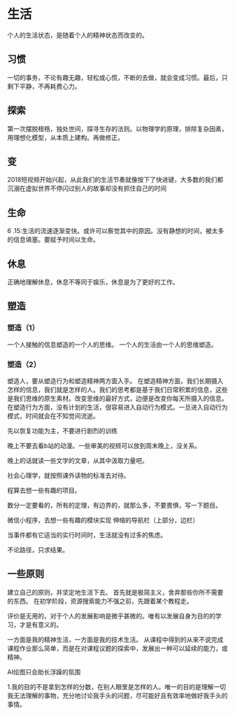 # 生活
个人的生活状态，是随着个人的精神状态而改变的。

## 习惯
一切的事务，不论有趣无趣，轻松或心慌，不断的去做，就会变成习惯。最后，只剩下平静，不再耗费心力。

## 探索
第一次摆脱桎梏，独处世间，探寻生存的法则。以物理学的原理，排除复杂因素，用理想化模型，从本质上建构。再做修正。

## 变
2018短视频开始兴起，从此我们的生活节奏就像按下了快进键，大多数的我们都沉溺在虚拟世界不停闪过别人的故事却没有抓住自己的时间

## 生命
6 .15:生活的流速逐渐变快。或许可以察觉其中的原因。没有静想的时间，被太多的信息填塞。要赋予时间以生命。

## 休息
正确地理解休息，休息不等同于娱乐，休息是为了更好的工作。

## 塑造
### 塑造（1）
一个人接触的信息塑造的一个人的思维。
一个人的生活由一个人的思维塑造。

### 塑造（2）
塑造人，要从塑造行为和塑造精神两方面入手。
在塑造精神方面，我们长期摄入怎样的信息，我们就是怎样的人。我们的思考都是基于我们日常积累的信息，这些是我们思维的原生素材。改变思维的最好方式，边便是改变你每天所摄入的信息。
在塑造行为方面，没有计划的生活，佷容易进入自动行为模式。一旦进入自动行为模式，时间就会在不知觉间流逝。

先以恢复功能为主，不要进行剧烈的训练

晚上不要去看b站的动漫。一些审美的视频可以放到周末晚上，没关系。

晚上的话就读一些文学的文章，从其中汲取力量吧。

社会心理学，就按照课外读物的标准去对待。

程算去想一些有趣的项目。

数分一定要看的，所有的定理，有边界的，就那么多，不要畏惧，写一下题目。

微信小程序，去想一些有趣的模块实现
伸缩的导航栏（上部分，边栏）

当事件都有它适当的实行时间时，生活就没有过多的焦虑。

不论路径，只求结果。

## 一些原则
建立自己的原则，并坚定地生活下去。
首先就是极简主义，舍弃那些你所不需要的东西。
在初学阶段，资源搜索能力不强之前，先跟着某个教程走。

评价是无用的，对于个人的发展影响是微乎甚微的。唯有以发展自身为目的的学习，才是有意义的。

一方面是我的精神生活，一方面是我的技术生活。
从课程中得到的从来不说完成课程作业那么简单，而是在对课程议题的探索中，发展出一种可以延续的能力，或精神。

AI绘图只会助长浮躁的氛围

1.我的目的不是拿到怎样的分数，在别人眼里是怎样的人。唯一的目的是理解一切我无法理解的事物，充分地讨论我手头的问题，尽可能好且有效率地做好我手头的事情。